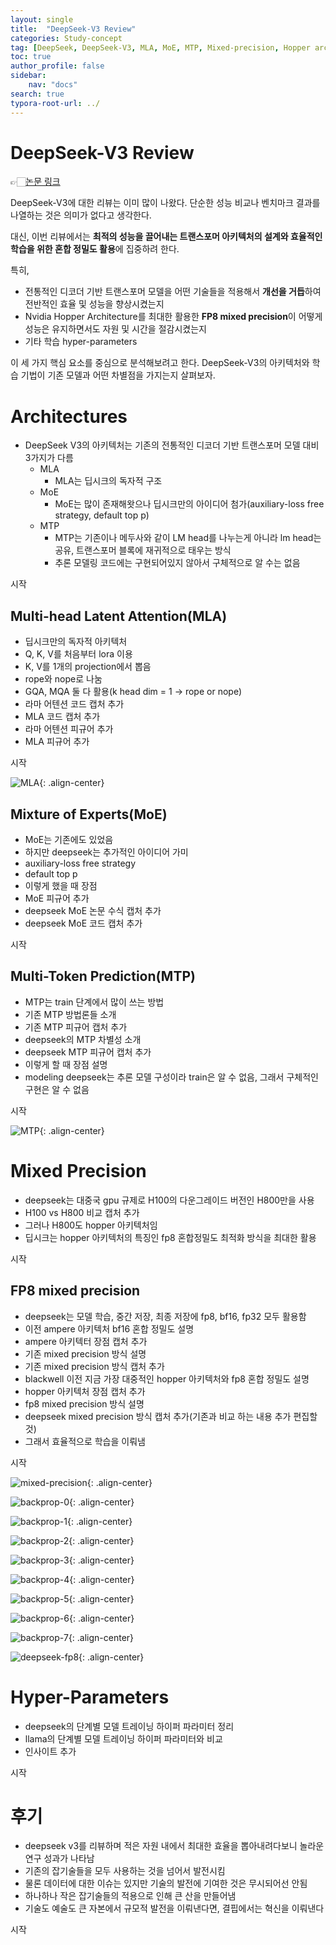 ```yaml
---
layout: single
title:  "DeepSeek-V3 Review"
categories: Study-concept
tag: [DeepSeek, DeepSeek-V3, MLA, MoE, MTP, Mixed-precision, Hopper architecture]
toc: true
author_profile: false
sidebar:
    nav: "docs"
search: true
typora-root-url: ../
---
```






#  DeepSeek-V3 Review

👉🏻[논문 링크](https://arxiv.org/abs/2412.19437 "DeepSeek V3") 

DeepSeek-V3에 대한 리뷰는 이미 많이 나왔다. 단순한 성능 비교나 벤치마크 결과를 나열하는 것은 의미가 없다고 생각한다.

대신, 이번 리뷰에서는 **최적의 성능을 끌어내는 트랜스포머 아키텍처의 설계와 효율적인 학습을 위한 혼합 정밀도 활용**에 집중하려 한다.

특히,

- 전통적인 디코더 기반 트랜스포머 모델을 어떤 기술들을 적용해서 **개선을 거듭**하여 전반적인 효율 및 성능을 향상시켰는지
- Nvidia Hopper Architecture를 최대한 활용한 **FP8 mixed precision**이 어떻게 성능은 유지하면서도 자원 및 시간을 절감시켰는지
- 기타 학습 hyper-parameters

이 세 가지 핵심 요소를 중심으로 분석해보려고 한다. DeepSeek-V3의 아키텍처와 학습 기법이 기존 모델과 어떤 차별점을 가지는지 살펴보자.



# Architectures

- DeepSeek V3의 아키텍처는 기존의 전통적인 디코더 기반 트랜스포머 모델 대비 3가지가 다름
  - MLA
    - MLA는 딥시크의 독자적 구조
  - MoE
    - MoE는 많이 존재해왓으나 딥시크만의 아이디어 첨가(auxiliary-loss free strategy, default top p)
  - MTP
    - MTP는 기존이나 메두사와 같이 LM head를 나누는게 아니라 lm head는 공유, 트랜스포머 블록에 재귀적으로 태우는 방식
    - 추론 모델링 코드에는 구현되어있지 않아서 구체적으로 알 수는 없음

시작





## Multi-head Latent Attention(MLA)

+ 딥시크만의 독자적 아키텍처
+ Q, K, V를 처음부터 lora 이용
+ K, V를 1개의 projection에서 뽑음
+ rope와 nope로 나눔
+ GQA, MQA 둘 다 활용(k head dim = 1 -> rope or nope)
+ 라마 어텐션 코드 캡처 추가
+ MLA 코드 캡처 추가
+ 라마 어텐션 피규어 추가
+ MLA 피규어 추가

시작



![MLA](/images/2025-02-19-DeepSeek-V3/deepseek-mla.png){: .align-center}





## Mixture of Experts(MoE)

- MoE는 기존에도 있었음
- 하지만 deepseek는 추가적인 아이디어 가미
- auxiliary-loss free strategy
- default top p
- 이렇게 했을 때 장점
- MoE 피규어 추가
- deepseek MoE 논문 수식 캡처 추가
- deepseek MoE 코드 캡처 추가

시작





## Multi-Token Prediction(MTP)

+ MTP는 train 단계에서 많이 쓰는 방법
+ 기존 MTP 방법론들 소개
+ 기존 MTP 피규어 캡처 추가
+ deepseek의 MTP 차별성 소개
+ deepseek MTP 피규어 캡처 추가
+ 이렇게 할 때 장점 설명
+ modeling deepseek는 추론 모델 구성이라 train은 알 수 없음, 그래서 구체적인 구현은 알 수 없음

시작



![MTP](/images/2025-02-19-DeepSeek-V3/deepseek-mtp.png){: .align-center}





# Mixed Precision

+ deepseek는 대중국 gpu 규제로 H100의 다운그레이드 버전인 H800만을 사용
+ H100 vs H800 비교 캡처 추가
+ 그러나 H800도 hopper 아키텍처임
+ 딥시크는 hopper 아키텍처의 특징인 fp8 혼합정밀도 최적화 방식을 최대한 활용

시작





## FP8 mixed precision

+ deepseek는 모델 학습, 중간 저장, 최종 저장에 fp8, bf16, fp32 모두 활용함
+ 이전 ampere 아키텍처 bf16 혼합 정밀도 설명
+ ampere 아키텍터 장점 캡처 추가
+ 기존 mixed precision 방식 설명
+ 기존 mixed precision 방식 캡처 추가
+ blackwell 이전 지금 가장 대중적인 hopper 아키텍처와 fp8 혼합 정밀도 설명
+ hopper 아키텍처 장점 캡처 추가
+ fp8 mixed precision 방식 설명
+ deepseek mixed precision 방식 캡처 추가(기존과 비교 하는 내용 추가 편집할 것)
+ 그래서 효율적으로 학습을 이뤄냄

시작



![mixed-precision](/images/2025-02-19-DeepSeek-V3/mixed-precision.png){: .align-center}



![backprop-0](/images/2025-02-19-DeepSeek-V3/backprop-0.png){: .align-center}



![backprop-1](/images/2025-02-19-DeepSeek-V3/backprop-1.png){: .align-center}



![backprop-2](/images/2025-02-19-DeepSeek-V3/backprop-2.png){: .align-center}



![backprop-3](/images/2025-02-19-DeepSeek-V3/backprop-3.png){: .align-center}



![backprop-4](/images/2025-02-19-DeepSeek-V3/backprop-4.png){: .align-center}



![backprop-5](/images/2025-02-19-DeepSeek-V3/backprop-5.png){: .align-center}



![backprop-6](/images/2025-02-19-DeepSeek-V3/backprop-6.png){: .align-center}



![backprop-7](/images/2025-02-19-DeepSeek-V3/backprop-7.png){: .align-center}



![deepseek-fp8](/images/2025-02-19-DeepSeek-V3/deepseek-fp8.png){: .align-center}



# Hyper-Parameters

+ deepseek의 단계별 모델 트레이닝 하이퍼 파라미터 정리
+ llama의 단계별 모델 트레이닝 하이퍼 파라미터와 비교
+ 인사이트 추가

시작





# 후기

+ deepseek v3를 리뷰하며 적은 자원 내에서 최대한 효율을 뽑아내려다보니 놀라운 연구 성과가 나타남
+ 기존의 잡기술들을 모두 사용하는 것을 넘어서 발전시킴
+ 물론 데이터에 대한 이슈는 있지만 기술의 발전에 기여한 것은 무시되어선 안됨
+ 하나하나 작은 잡기술들의 적용으로 인해 큰 산을 만들어냄
+ 기술도 예술도 큰 자본에서 규모적 발전을 이뤄낸다면, 결핍에서는 혁신을 이뤄낸다

시작

